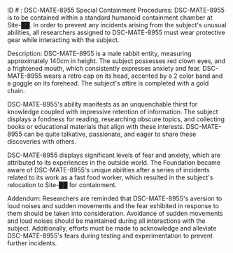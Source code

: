 ID # : DSC-MATE-8955
Special Containment Procedures:
DSC-MATE-8955 is to be contained within a standard humanoid containment chamber at Site-██. In order to prevent any incidents arising from the subject's unusual abilities, all researchers assigned to DSC-MATE-8955 must wear protective gear while interacting with the subject.

Description:
DSC-MATE-8955 is a male rabbit entity, measuring approximately 140cm in height. The subject possesses red clown eyes, and a frightened mouth, which consistently expresses anxiety and fear. DSC-MATE-8955 wears a retro cap on its head, accented by a 2 color band and a goggle on its forehead. The subject's attire is completed with a gold chain.

DSC-MATE-8955's ability manifests as an unquenchable thirst for knowledge coupled with impressive retention of information. The subject displays a fondness for reading, researching obscure topics, and collecting books or educational materials that align with these interests. DSC-MATE-8955 can be quite talkative, passionate, and eager to share these discoveries with others.

DSC-MATE-8955 displays significant levels of fear and anxiety, which are attributed to its experiences in the outside world. The Foundation became aware of DSC-MATE-8955's unique abilities after a series of incidents related to its work as a fast food worker, which resulted in the subject's relocation to Site-██ for containment.

Addendum:
Researchers are reminded that DSC-MATE-8955's aversion to loud noises and sudden movements and the fear exhibited in response to them should be taken into consideration. Avoidance of sudden movements and loud noises should be maintained during all interactions with the subject. Additionally, efforts must be made to acknowledge and alleviate DSC-MATE-8955's fears during testing and experimentation to prevent further incidents.